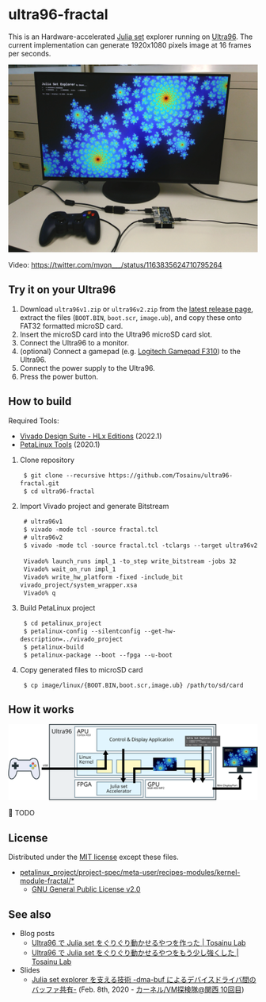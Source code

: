 ultra96-fractal
===============

This is an Hardware-accelerated [Julia set][julia set] explorer running on [Ultra96][ultra96]. The current implementation can generate 1920x1080 pixels image at 16 frames per seconds.

![Picture][picture]

Video: <https://twitter.com/myon___/status/1163835624710795264>

## Try it on your Ultra96

1. Download `ultra96v1.zip` or `ultra96v2.zip` from the [latest release page][latest release], extract the files (`BOOT.BIN`, `boot.scr`, `image.ub`), and copy these onto FAT32 formatted microSD card.
2. Insert the microSD card into the Ultra96 microSD card slot.
3. Connect the Ultra96 to a monitor.
4. (optional) Connect a gamepad (e.g. [Logitech Gamepad F310][f310]) to the Ultra96.
5. Connect the power supply to the Ultra96.
6. Press the power button.

## How to build

Required Tools:

- [Vivado Design Suite - HLx Editions][vivado] (2022.1)
- [PetaLinux Tools][petalinux] (2020.1)

1. Clone repository

        $ git clone --recursive https://github.com/Tosainu/ultra96-fractal.git
        $ cd ultra96-fractal

2. Import Vivado project and generate Bitstream

        # ultra96v1
        $ vivado -mode tcl -source fractal.tcl
        # ultra96v2
        $ vivado -mode tcl -source fractal.tcl -tclargs --target ultra96v2

        Vivado% launch_runs impl_1 -to_step write_bitstream -jobs 32
        Vivado% wait_on_run impl_1
        Vivado% write_hw_platform -fixed -include_bit vivado_project/system_wrapper.xsa
        Vivado% q

3. Build PetaLinux project

        $ cd petalinux_project
        $ petalinux-config --silentconfig --get-hw-description=../vivado_project
        $ petalinux-build
        $ petalinux-package --boot --fpga --u-boot

4. Copy generated files to microSD card

        $ cp image/linux/{BOOT.BIN,boot.scr,image.ub} /path/to/sd/card

## How it works

![Block diagram][block diagram]

:construction: TODO

## License

Distributed under the [MIT license](https://github.com/Tosainu/ultra96-fractal/blob/master/LICENSE) except these files.

- [petalinux_project/project-spec/meta-user/recipes-modules/kernel-module-fractal/*](https://github.com/Tosainu/ultra96-fractal/tree/master/petalinux_project/project-spec/meta-user/recipes-modules/kernel-module-fractal)
    - [GNU General Public License v2.0](https://github.com/Tosainu/ultra96-fractal/blob/master/petalinux_project/project-spec/meta-user/recipes-modules/kernel-module-fractal/files/COPYING)

## See also

- Blog posts
    - [Ultra96 で Julia set をぐりぐり動かせるやつを作った | Tosainu Lab](https://blog.myon.info/entry/2019/05/15/ultra96-julia-set-explorer/)
    - [Ultra96 で Julia set をぐりぐり動かせるやつをもう少し強くした | Tosainu Lab](https://blog.myon.info/entry/2019/08/29/ultra96-julia-set-explorer-2/)
- Slides
    - [Julia set explorer を支える技術 -dma-buf によるデバイスドライバ間のバッファ共有-](https://l.myon.info/kernelvm-kansai-10) (Feb. 8th, 2020 - [カーネル/VM探検隊@関西 10回目](https://connpass.com/event/161201/))

[julia set]: https://en.wikipedia.org/wiki/Julia_set
[ultra96]: https://www.96boards.org/product/ultra96/
[picture]: https://github.com/Tosainu/ultra96-fractal/blob/master/images/IMG_20190827_143055-3.jpg
[block diagram]: https://github.com/Tosainu/ultra96-fractal/blob/master/images/block.svg
[latest release]: https://github.com/Tosainu/ultra96-fractal/releases/latest
[f310]: https://www.logitechg.com/en-roeu/products/gamepads/f310-gamepad.html
[vivado]: https://www.xilinx.com/products/design-tools/vivado.html
[petalinux]: https://www.xilinx.com/products/design-tools/embedded-software/petalinux-sdk.html
